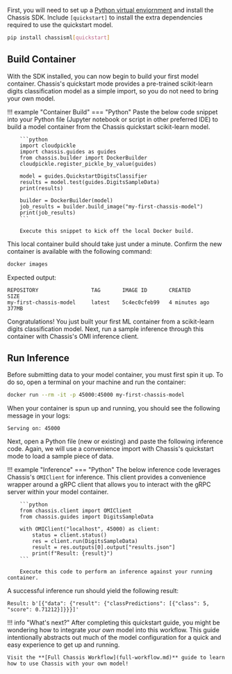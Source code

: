 
First, you will need to set up a [Python virtual enviornment](https://realpython.com/what-is-pip/#using-pip-in-a-python-virtual-environment) and install the Chassis SDK. Include `[quickstart]` to install the extra dependencies required to use the quickstart model. 


```bash
pip install chassisml[quickstart]
```

## Build Container

With the SDK installed, you can now begin to build your first model container. Chassis's quickstart mode provides a pre-trained scikit-learn digits classification model as a simple import, so you do not need to bring your own model.


!!! example "Container Build"
    === "Python"
        Paste the below code snippet into your Python file (Jupyter notebook or script in other preferred IDE) to build a model container from the Chassis quickstart scikit-learn model.


        ```python
        import cloudpickle
        import chassis.guides as guides
        from chassis.builder import DockerBuilder
        cloudpickle.register_pickle_by_value(guides)

        model = guides.QuickstartDigitsClassifier
        results = model.test(guides.DigitsSampleData)
        print(results)

        builder = DockerBuilder(model)
        job_results = builder.build_image("my-first-chassis-model")
        print(job_results)
        ```

        Execute this snippet to kick off the local Docker build.

This local container build should take just under a minute. Confirm the new container is available with the following command:

```bash
docker images
```

Expected output:

```
REPOSITORY                 TAG       IMAGE ID       CREATED         SIZE
my-first-chassis-model     latest    5c4ec0cfeb99   4 minutes ago   377MB
```

Congratulations! You just built your first ML container from a scikit-learn digits classification model. Next, run a sample inference through this container with Chassis's OMI inference client.

## Run Inference

Before submitting data to your model container, you must first spin it up. To do so, open a terminal on your machine and run the container:

```bash
docker run --rm -it -p 45000:45000 my-first-chassis-model
```

When your container is spun up and running, you should see the following message in your logs:

```
Serving on: 45000
```

Next, open a Python file (new or existing) and paste the following inference code. Again, we will use a convenience import with Chassis's quickstart mode to load a sample piece of data.

!!! example "Inference"
    === "Python"
        The below inference code leverages Chassis's `OMIClient` for inference. This client provides a convenience wrapper around a gRPC client that allows you to interact with the gRPC server within your model container. 

        ```python
        from chassis.client import OMIClient
        from chassis.guides import DigitsSampleData

        with OMIClient("localhost", 45000) as client:
            status = client.status()
            res = client.run(DigitsSampleData)
            result = res.outputs[0].output["results.json"]
            print(f"Result: {result}")
        ```

        Execute this code to perform an inference against your running container. 

A successful inference run should yield the following result:

```
Result: b'[{"data": {"result": {"classPredictions": [{"class": 5, "score": 0.71212}]}}}]'
```

!!! info "What's next?"
    After completing this quickstart guide, you might be wondering how to integrate *your own* model into this workflow. This guide intentionally abstracts out much of the model configuration for a quick and easy experience to get up and running.

    Visit the **[Full Chassis Workflow](full-workflow.md)** guide to learn how to use Chassis with your own model!  

